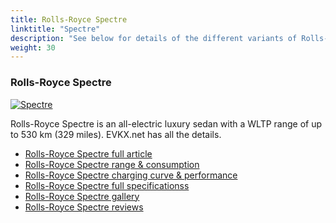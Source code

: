 ```yaml
---
title: Rolls-Royce Spectre
linktitle: "Spectre"
description: "See below for details of the different variants of Rolls-Royce Spectre"
weight: 30
---
```

### Rolls-Royce Spectre

<a href="spectre/"><img src="https://media.evkx.net/multimedia/models/rolls-royce/spectre/spectre/main_1_st.jpg" class="img-fluid" alt="Spectre" ></a>

Rolls-Royce Spectre is an all-electric luxury sedan with a WLTP range of up to 530 km (329 miles). EVKX.net has all the details. 

- [Rolls-Royce Spectre full article](spectre/)
- [Rolls-Royce Spectre range & consumption](spectre/rangeandconsumption)
- [Rolls-Royce Spectre charging curve & performance](spectre/chargingcurve)
- [Rolls-Royce Spectre full specificationss](spectre/specifications)
- [Rolls-Royce Spectre gallery](spectre/gallery)
- [Rolls-Royce Spectre reviews](spectre/reviews)

